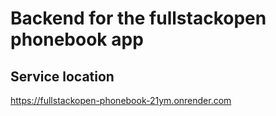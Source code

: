 # Backend for the fullstackopen phonebook app

## Service location

https://fullstackopen-phonebook-21ym.onrender.com